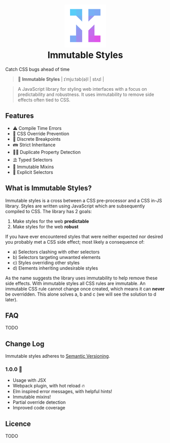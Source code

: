 <h1 align="center"><img src="./docs/_images/logo.png" width="130px" height="135px" /><br>Immutable Styles</h1>

Catch CSS bugs ahead of time

> 📖 **Immutable Styles** | ɪˈmjuːtəb(ə)l | stʌɪl |

> A JavaScript library for styling web interfaces with a focus on predictability and robustness. It uses immutability to remove side effects often tied to CSS.

## Features

- ⚠️ Compile Time Errors
- 🚫 CSS Override Prevention
- 📱 Discrete Breakpoints
- 👪 Strict Inheritance
- 🕵🏻 Duplicate Property Detection
- ⛱️ Typed Selectors
- 🗿 Immutable Mixins
- 🏹 Explicit Selectors

## What is Immutable Styles?

Immutable styles is a cross between a CSS pre-processor and a CSS in-JS library. Styles are written using JavaScript which are subsequently compiled to CSS. The library has 2 goals:

1. Make styles for the web **predictable**
2. Make styles for the web **robust**

If you have ever encountered styles that were neither expected nor desired you probably met a CSS side effect; most likely a consequence of:

- a) Selectors clashing with other selectors
- b) Selectors targeting unwanted elements
- c) Styles overriding other styles
- d) Elements inheriting undesirable styles

As the name suggests the library uses immutability to help remove these side effects. With immutable styles all CSS rules are immutable. An immutable CSS rule cannot change once created, which means it can **never** be overridden. This alone solves a, b and c (we will see the solution to d later).

## FAQ

TODO

## Change Log

Immutable styles adheres to [Semantic Versioning](https://semver.org).

### 1.0.0 🎉

- Usage with JSX
- Webpack plugin, with hot reload 🔥
- Elm inspired error messages, with helpful hints!
- Immutable mixins!
- Partial override detection
- Improved code coverage

## Licence

TODO
